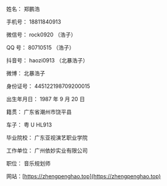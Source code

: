 姓名： 郑鹏浩

手机号： 18811840913

微信号： rock0920 （浩子）

QQ 号： 80710515 （浩子）

抖音号： haozi0913 （北暴浩子）

微博： 北暴浩子

身份证号： 445122198709200015

出生年月日： 1987 年 9 月 20 日

籍贯： 广东省潮州市饶平县

车子： 粤 U HL913

毕业院校： 广东亚视演艺职业学院

工作单位： 广州依妙实业有限公司

职位： 音乐规划师

网站：[https://zhengpenghao.top](https://zhengpenghao.top)
